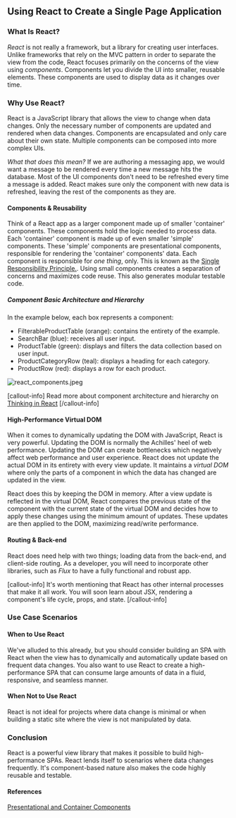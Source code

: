 ## Using React to Create a Single Page Application

### What Is React?

*React* is not really a framework, but a library for creating user interfaces. Unlike frameworks that rely on the MVC pattern in order to separate the view from the code, React focuses primarily on the concerns of the view using *components*. Components let you divide the UI into smaller, reusable elements. These components are used to display data as it changes over time.

### Why Use React?

React is a JavaScript library that allows the view to change when data changes. Only the necessary number of components are updated and rendered when data changes. Components are encapsulated and only care about their own state. Multiple components can be composed into more complex UIs.

*What that does this mean?* If we are authoring a messaging app, we would want a message to be rendered every time a new message hits the database. Most of the UI components don't need to be refreshed every time a message is added. React makes sure only the component with new data is refreshed, leaving the rest of the components as they are.

#### Components & Reusability

Think of a React app as a larger component made up of smaller 'container' components. These components hold the logic needed to process data. Each 'container' component is made up of even smaller 'simple' components. These 'simple' components are presentational components, responsible for rendering the 'container' components' data. Each component is responsible for *one thing*, only. This is known as the [Single Responsibility Principle.](https://en.wikipedia.org/wiki/Single_responsibility_principle). Using small components creates a separation of concerns and maximizes code reuse. This also generates modular testable code.

##### Component Basic Architecture and Hierarchy

In the example below, each box represents a component:

* FilterableProductTable (orange): contains the entirety of the example.
* SearchBar (blue): receives all user input.
* ProductTable (green): displays and filters the data collection based on user input.
* ProductCategoryRow (teal): displays a heading for each category.
* ProductRow (red): displays a row for each product.

![react_components.jpeg](https://tiy-learn-content.s3.amazonaws.com/b5d0f3bc-react_components.jpeg)

[callout-info]
Read more about component architecture and hierarchy on [Thinking in React](https://facebook.github.io/react/docs/thinking-in-react.html)
[/callout-info]

#### High-Performance Virtual DOM

When it comes to dynamically updating the DOM with JavaScript, React is very powerful. Updating the DOM is normally the Achilles' heel of web performance. Updating the DOM can create bottlenecks which negatively affect web performance and user experience. React does not update the actual DOM in its entirety with every view update. It maintains a *virtual DOM* where only the parts of a component in which the data has changed are updated in the view.

React does this by keeping the DOM in memory. After a view update is reflected in the virtual DOM, React compares the previous state of the component with the current state of the virtual DOM and decides how to apply these changes using the minimum amount of updates. These updates are then applied to the DOM, maximizing read/write performance.

#### Routing & Back-end

React does need help with two things; loading data from the back-end, and client-side routing. As a developer, you will need to incorporate other libraries, such as *Flux* to have a fully functional and robust app.

[callout-info]
It's worth mentioning that React has other internal processes that make it all work. You will soon learn about JSX, rendering a component's life cycle, props, and state.
[/callout-info]


### Use Case Scenarios

#### When to Use React

We've alluded to this already, but you should consider building an SPA with React when the view has to dynamically and automatically update based on frequent data changes. You also want to use React to create a high-performance SPA that can consume large amounts of data in a fluid, responsive, and seamless manner.

#### When Not to Use React

React is not ideal for projects where data change is minimal or when building a static site where the view is not manipulated by data.

### Conclusion

React is a powerful view library that makes it possible to build high-performance SPAs. React lends itself to scenarios where data changes frequently. It's component-based nature also makes the code highly reusable and testable.

#### References
[Presentational and Container Components](https://medium.com/@dan_abramov/smart-and-dumb-components-7ca2f9a7c7d0)
